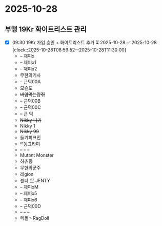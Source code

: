 # 2025-10-28
## 부맹 19Kr 화이트리스트 관리
- [x] 09:30 19Kr 가입 승인 + 화이트리스트 추가 ⏳ 2025-10-28 ✅ 2025-10-28
      [clock::2025-10-28T08:59:52--2025-10-28T11:30:00]
	- – 제피x
	- – 제피x1
	- – 제피x2
	- 무한의기사
	- – 근덕00A
	- 모슬포
	- ~~비얌먹는람쥐~~
	- – 근덕00B
	- – 근덕00C
	- – 근 덕
	- ~~Nikky 니키~~
	- Nikky 1
	- ~~Nikky 99~~
	- 둘기피크민
	- ᴾᵀ동그라미
	- – – –
	- Mutant Monster
	- 하츄핑
	- 무한의군주
	- 레gion
	- 젠티 亗 JENTY
	- – 제피xM
	- – 제피x5
	- – 제피x6
	- – 근덕00D
	- – – –
	- 렉돌丶RagDoll